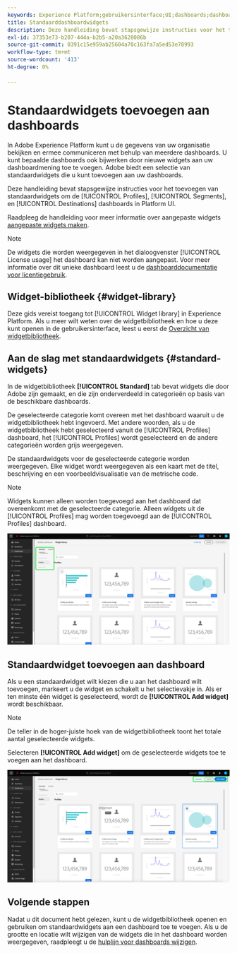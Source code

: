 ```yaml
---
keywords: Experience Platform;gebruikersinterface;UI;dashboards;dashboard;profielen;segmenten;bestemmingen;vergunningsgebruik
title: Standaarddashboardwidgets
description: Deze handleiding bevat stapsgewijze instructies voor het toevoegen van standaardwidgets aan uw Adobe Experience Platform-dashboards.
exl-id: 37353e73-b207-444a-b2b5-a20a3628086b
source-git-commit: 0391c15e959ab25604a70c163fa7a5ed53e78993
workflow-type: tm+mt
source-wordcount: '413'
ht-degree: 0%

---
```


# Standaardwidgets toevoegen aan dashboards

In Adobe Experience Platform kunt u de gegevens van uw organisatie bekijken en ermee communiceren met behulp van meerdere dashboards. U kunt bepaalde dashboards ook bijwerken door nieuwe widgets aan uw dashboardmening toe te voegen. Adobe biedt een selectie van standaardwidgets die u kunt toevoegen aan uw dashboards.

Deze handleiding bevat stapsgewijze instructies voor het toevoegen van standaardwidgets om de [!UICONTROL Profiles], [!UICONTROL Segments], en [!UICONTROL Destinations] dashboards in Platform UI.

Raadpleeg de handleiding voor meer informatie over aangepaste widgets [aangepaste widgets maken](custom-widgets.md).

>[!NOTE]
>
>De widgets die worden weergegeven in het dialoogvenster [!UICONTROL License usage] het dashboard kan niet worden aangepast. Voor meer informatie over dit unieke dashboard leest u de [dashboarddocumentatie voor licentiegebruik](../guides/license-usage.md).

## Widget-bibliotheek {#widget-library}

Deze gids vereist toegang tot [!UICONTROL Widget library] in Experience Platform. Als u meer wilt weten over de widgetbibliotheek en hoe u deze kunt openen in de gebruikersinterface, leest u eerst de [Overzicht van widgetbibliotheek](widget-library.md).

## Aan de slag met standaardwidgets {#standard-widgets}

In de widgetbibliotheek **[!UICONTROL Standard]** tab bevat widgets die door Adobe zijn gemaakt, en die zijn onderverdeeld in categorieën op basis van de beschikbare dashboards.

De geselecteerde categorie komt overeen met het dashboard waaruit u de widgetbibliotheek hebt ingevoerd. Met andere woorden, als u de widgetbibliotheek hebt geselecteerd vanuit de [!UICONTROL Profiles] dashboard, het [!UICONTROL Profiles] wordt geselecteerd en de andere categorieën worden grijs weergegeven.

De standaardwidgets voor de geselecteerde categorie worden weergegeven. Elke widget wordt weergegeven als een kaart met de titel, beschrijving en een voorbeeldvisualisatie van de metrische code.

>[!NOTE]
>
>Widgets kunnen alleen worden toegevoegd aan het dashboard dat overeenkomt met de geselecteerde categorie. Alleen widgets uit de [!UICONTROL Profiles] mag worden toegevoegd aan de [!UICONTROL Profiles] dashboard.

![De werkruimte van de widgetbibliotheek met het tabblad Standaard en de beschikbare categorieën gemarkeerd.](../images/customization/standard-widgets.png)

## Standaardwidget toevoegen aan dashboard

Als u een standaardwidget wilt kiezen die u aan het dashboard wilt toevoegen, markeert u de widget en schakelt u het selectievakje in. Als er ten minste één widget is geselecteerd, wordt de **[!UICONTROL Add widget]** wordt beschikbaar.

>[!NOTE]
>
>De teller in de hoger-juiste hoek van de widgetbibliotheek toont het totale aantal geselecteerde widgets.

Selecteren **[!UICONTROL Add widget]** om de geselecteerde widgets toe te voegen aan het dashboard.

![De werkruimte van de widgetbibliotheek met een widget geselecteerd en de widget toevoegen en Annuleren gemarkeerd.](../images/customization/add-widget.png)

## Volgende stappen

Nadat u dit document hebt gelezen, kunt u de widgetbibliotheek openen en gebruiken om standaardwidgets aan een dashboard toe te voegen. Als u de grootte en locatie wilt wijzigen van de widgets die in het dashboard worden weergegeven, raadpleegt u de [hulplijn voor dashboards wijzigen](modify.md).
